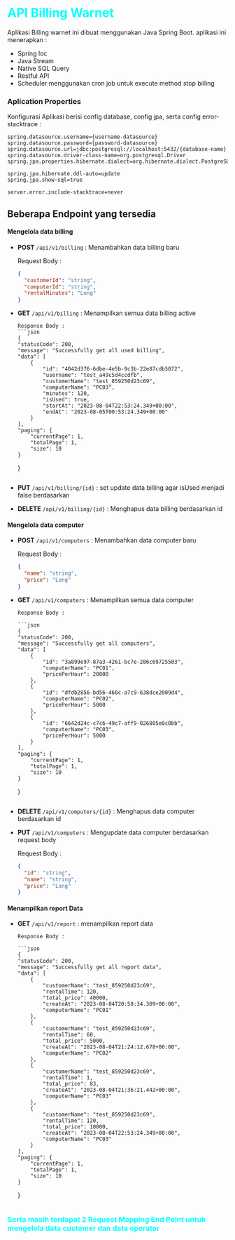 # <span style="color: aqua">API Billing Warnet</span>

Aplikasi Billing warnet ini dibuat menggunakan Java Spring Boot. aplikasi ini menerapkan :

- Spring Ioc
- Java Stream
- Native SQL Query
- Restful API
- Scheduler menggunakan cron job untuk execute method stop billing

### Aplication Properties

Konfigurasi Aplikasi berisi config database, config jpa, serta config error-stacktrace :

```properties
spring.datasource.username={username-datasource}
spring.datasource.password={password-datasource}
spring.datasource.url=jdbc:postgresql://localhost:5432/{database-name}
spring.datasource.driver-class-name=org.postgresql.Driver
spring.jpa.properties.hibernate.dialect=org.hibernate.dialect.PostgreSQLDialect

spring.jpa.hibernate.ddl-auto=update
spring.jpa.show-sql=true

server.error.include-stacktrace=never
```

## Beberapa Endpoint yang tersedia

#### Mengelola data billing

- **POST** `/api/v1/billing` : Menambahkan data billing baru

  Request Body :

  ```json
  {
    "customerId": "string",
    "computerId": "string",
    "rentalMinutes": "Long"
  }
  ```

- **GET** `/api/v1/billing` : Menampilkan semua data billing active

      Response Body :
      ```json
      {
      "statusCode": 200,
      "message": "Successfully get all used billing",
      "data": [
          {
              "id": "4042d376-6dbe-4e5b-9c3b-22e87cdb5072",
              "username": "test_a49c5d4ccdfb",
              "customerName": "test_859250d23c69",
              "computerName": "PC03",
              "minutes": 120,
              "isUsed": true,
              "startAt": "2023-08-04T22:53:24.349+00:00",
              "endAt": "2023-08-05T00:53:24.349+00:00"
          }
      ],
      "paging": {
          "currentPage": 1,
          "totalPage": 1,
          "size": 10
      }

  }
  ```

- **PUT** `/api/v1/billing/{id}` : set update data billing agar isUsed menjadi false berdasarkan
- **DELETE** `/api/v1/billing/{id}` : Menghapus data billing berdasarkan id

#### Mengelola data computer

- **POST** `/api/v1/computers` : Menambahkan data computer baru

  Request Body :

  ```json
  {
    "name": "string",
    "price": "Long"
  }
  ```

- **GET** `/api/v1/computers` : Menampilkan semua data computer

      Response Body :

      ```json
      {
      "statusCode": 200,
      "message": "Successfully get all computers",
      "data": [
          {
              "id": "3a899e97-87a3-4261-bc7e-286c69725503",
              "computerName": "PC01",
              "pricePerHour": 20000
          },
          {
              "id": "dfdb2856-bd56-460c-a7c9-638dce2009d4",
              "computerName": "PC02",
              "pricePerHour": 5000
          },
          {
              "id": "6642d24c-c7c6-49c7-aff9-026805e0c0bb",
              "computerName": "PC03",
              "pricePerHour": 5000
          }
      ],
      "paging": {
          "currentPage": 1,
          "totalPage": 1,
          "size": 10
      }

  }
  ```

- **DELETE** `/api/v1/computers/{id}` : Menghapus data computer berdasarkan id
- **PUT** `/api/v1/computers` : Mengupdate data computer berdasarkan request body

  Request Body :

  ```json
  {
    "id": "string",
    "name": "string",
    "price": "Long"
  }
  ```

#### Menampilkan report Data

- **GET** `/api/v1/report` : menampilkan report data

      Response Body :

      ```json
      {
      "statusCode": 200,
      "message": "Successfully get all report data",
      "data": [
          {
              "customerName": "test_859250d23c69",
              "rentalTime": 120,
              "total_price": 40000,
              "createAt": "2023-08-04T20:58:34.309+00:00",
              "computerName": "PC01"
          },
          {
              "customerName": "test_859250d23c69",
              "rentalTime": 60,
              "total_price": 5000,
              "createAt": "2023-08-04T21:24:12.678+00:00",
              "computerName": "PC02"
          },
          {
              "customerName": "test_859250d23c69",
              "rentalTime": 1,
              "total_price": 83,
              "createAt": "2023-08-04T21:36:21.442+00:00",
              "computerName": "PC03"
          },
          {
              "customerName": "test_859250d23c69",
              "rentalTime": 120,
              "total_price": 10000,
              "createAt": "2023-08-04T22:53:24.349+00:00",
              "computerName": "PC03"
          }
      ],
      "paging": {
          "currentPage": 1,
          "totalPage": 1,
          "size": 10
      }

  }
  ```

### <span style="color: aqua">Serta masih terdapat 2 Request Mapping End Point untuk mengelola data customer dan data operator</span>
